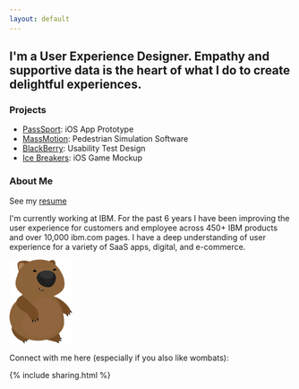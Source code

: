 ```yaml
---
layout: default
---
```


## I'm a User Experience Designer. Empathy and supportive data is the heart of what I do to create delightful experiences.

### Projects

- [PassSport](/projects/pass-sport): iOS App Prototype
- [MassMotion](/projects/massmotion): Pedestrian Simulation Software
- [BlackBerry](/projects/blackberry): Usability Test Design
- [Ice Breakers](/projects/ice-breakers): iOS Game Mockup


### About Me
See my [resume](/resume)


I'm currently working at IBM. For the past 6 years I have been improving the user experience for customers and employee across 450+ IBM products and over 10,000 ibm.com pages. I have a deep understanding of user experience for a variety of SaaS apps, digital, and e-commerce. 


<div id="wombat">
<img src="/images/standalonewombat.png" height="150"/>
</div>

Connect with me here (especially if you also like wombats):

{% include sharing.html %}
